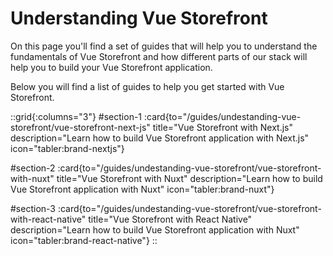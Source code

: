 # Understanding Vue Storefront

On this page you'll find a set of guides that will help you to understand the fundamentals of Vue Storefront and how different parts of our stack will help you to build your Vue Storefront application. 

Below you will find a list of guides to help you get started with Vue Storefront. 

::grid{:columns="3"}
#section-1
:card{to="/guides/undestanding-vue-storefront/vue-storefront-next-js" title="Vue Storefront with Next.js" description="Learn how to build Vue Storefront application with Next.js" icon="tabler:brand-nextjs"}

#section-2
:card{to="/guides/undestanding-vue-storefront/vue-storefront-with-nuxt" title="Vue Storefront with Nuxt" description="Learn how to build Vue Storefront application with Nuxt" icon="tabler:brand-nuxt"}

#section-3
:card{to="/guides/undestanding-vue-storefront/vue-storefront-with-react-native" title="Vue Storefront with React Native" description="Learn how to build Vue Storefront application with Nuxt" icon="tabler:brand-react-native"}
::
